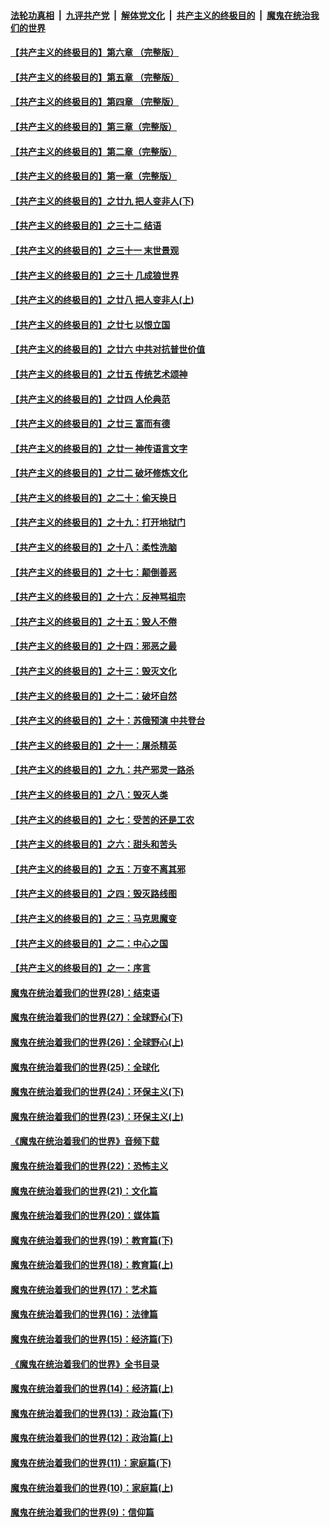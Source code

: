 ####  [法轮功真相](../../../../basic/blob/master/README.md?t=05091901) &nbsp;|&nbsp; [九评共产党](../../../../9ping.md/blob/master/README.md?t=05091901) &nbsp;|&nbsp; [解体党文化](../../../../jtdwh.md/blob/master/README.md?t=05091901)  &nbsp;|&nbsp; [共产主义的终极目的](../../../../gczydzjmd.md/blob/master/README.md?t=05091901) &nbsp;|&nbsp; [魔鬼在统治我们的世界](../../../../mgztzwmdsj.md/blob/master/README.md?t=05091901) 

#### [【共产主义的终极目的】第六章 （完整版）](../pages/nsc422/n11428913.md?t=05091901) 

#### [【共产主义的终极目的】第五章 （完整版）](../pages/nsc422/n11428912.md?t=05091901) 

#### [【共产主义的终极目的】第四章 （完整版）](../pages/nsc422/n11428907.md?t=05091901) 

#### [【共产主义的终极目的】第三章（完整版）](../pages/nsc422/n11428848.md?t=05091901) 

#### [【共产主义的终极目的】第二章（完整版）](../pages/nsc422/n11428831.md?t=05091901) 

#### [【共产主义的终极目的】第一章（完整版）](../pages/nsc422/n11417651.md?t=05091901) 

#### [【共产主义的终极目的】之廿九 把人变非人(下)](../pages/nsc422/n11344140.md?t=05091901) 

#### [【共产主义的终极目的】之三十二 结语](../pages/nsc422/n11360535.md?t=05091901) 

#### [【共产主义的终极目的】之三十一 末世景观](../pages/nsc422/n11351129.md?t=05091901) 

#### [【共产主义的终极目的】之三十 几成狼世界](../pages/nsc422/n11348280.md?t=05091901) 

#### [【共产主义的终极目的】之廿八 把人变非人(上)](../pages/nsc422/n11340492.md?t=05091901) 

#### [【共产主义的终极目的】之廿七 以恨立国](../pages/nsc422/n11336944.md?t=05091901) 

#### [【共产主义的终极目的】之廿六 中共对抗普世价值](../pages/nsc422/n11324785.md?t=05091901) 

#### [【共产主义的终极目的】之廿五 传统艺术颂神](../pages/nsc422/n11296396.md?t=05091901) 

#### [【共产主义的终极目的】之廿四 人伦典范](../pages/nsc422/n11296397.md?t=05091901) 

#### [【共产主义的终极目的】之廿三 富而有德](../pages/nsc422/n11283598.md?t=05091901) 

#### [【共产主义的终极目的】之廿一 神传语言文字](../pages/nsc422/n11263265.md?t=05091901) 

#### [【共产主义的终极目的】之廿二 破坏修炼文化](../pages/nsc422/n11245728.md?t=05091901) 

#### [【共产主义的终极目的】之二十：偷天换日](../pages/nsc422/n11238846.md?t=05091901) 

#### [【共产主义的终极目的】之十九：打开地狱门](../pages/nsc422/n11206376.md?t=05091901) 

#### [【共产主义的终极目的】之十八：柔性洗脑](../pages/nsc422/n11199994.md?t=05091901) 

#### [【共产主义的终极目的】之十七：颠倒善恶](../pages/nsc422/n11179782.md?t=05091901) 

#### [【共产主义的终极目的】之十六：反神骂祖宗](../pages/nsc422/n11166798.md?t=05091901) 

#### [【共产主义的终极目的】之十五：毁人不倦](../pages/nsc422/n11166792.md?t=05091901) 

#### [【共产主义的终极目的】之十四：邪恶之最](../pages/nsc422/n11150249.md?t=05091901) 

#### [【共产主义的终极目的】之十三：毁灭文化](../pages/nsc422/n11135227.md?t=05091901) 

#### [【共产主义的终极目的】之十二：破坏自然](../pages/nsc422/n11135214.md?t=05091901) 

#### [【共产主义的终极目的】之十：苏俄预演 中共登台](../pages/nsc422/n11118424.md?t=05091901) 

#### [【共产主义的终极目的】之十一：屠杀精英](../pages/nsc422/n11118442.md?t=05091901) 

#### [【共产主义的终极目的】之九：共产邪灵一路杀](../pages/nsc422/n11114139.md?t=05091901) 

#### [【共产主义的终极目的】之八：毁灭人类](../pages/nsc422/n11108503.md?t=05091901) 

#### [【共产主义的终极目的】之七：受苦的还是工农](../pages/nsc422/n11101809.md?t=05091901) 

#### [【共产主义的终极目的】之六：甜头和苦头](../pages/nsc422/n11096971.md?t=05091901) 

#### [【共产主义的终极目的】之五：万变不离其邪](../pages/nsc422/n11091285.md?t=05091901) 

#### [【共产主义的终极目的】之四：毁灭路线图](../pages/nsc422/n11086284.md?t=05091901) 

#### [【共产主义的终极目的】之三：马克思魔变](../pages/nsc422/n11061941.md?t=05091901) 

#### [【共产主义的终极目的】之二：中心之国](../pages/nsc422/n11047728.md?t=05091901) 

#### [【共产主义的终极目的】之一：序言](../pages/nsc422/n11086077.md?t=05091901) 

#### [魔鬼在统治着我们的世界(28)：结束语](../pages/nsc422/n10936246.md?t=05091901) 

#### [魔鬼在统治着我们的世界(27)：全球野心(下)](../pages/nsc422/n10928319.md?t=05091901) 

#### [魔鬼在统治着我们的世界(26)：全球野心(上)](../pages/nsc422/n10900318.md?t=05091901) 

#### [魔鬼在统治着我们的世界(25)：全球化](../pages/nsc422/n10788205.md?t=05091901) 

#### [魔鬼在统治着我们的世界(24)：环保主义(下)](../pages/nsc422/n10695307.md?t=05091901) 

#### [魔鬼在统治着我们的世界(23)：环保主义(上)](../pages/nsc422/n10688613.md?t=05091901) 

#### [《魔鬼在统治着我们的世界》音频下载](../pages/nsc422/n10635553.md?t=05091901) 

#### [魔鬼在统治着我们的世界(22)：恐怖主义](../pages/nsc422/n10614727.md?t=05091901) 

#### [魔鬼在统治着我们的世界(21)：文化篇](../pages/nsc422/n10597706.md?t=05091901) 

#### [魔鬼在统治着我们的世界(20)：媒体篇](../pages/nsc422/n10586579.md?t=05091901) 

#### [魔鬼在统治着我们的世界(19)：教育篇(下)](../pages/nsc422/n10564808.md?t=05091901) 

#### [魔鬼在统治着我们的世界(18)：教育篇(上)](../pages/nsc422/n10526970.md?t=05091901) 

#### [魔鬼在统治着我们的世界(17)：艺术篇](../pages/nsc422/n10499093.md?t=05091901) 

#### [魔鬼在统治着我们的世界(16)：法律篇](../pages/nsc422/n10485969.md?t=05091901) 

#### [魔鬼在统治着我们的世界(15)：经济篇(下)](../pages/nsc422/n10469975.md?t=05091901) 

#### [《魔鬼在统治着我们的世界》全书目录](../pages/nsc422/n10464261.md?t=05091901) 

#### [魔鬼在统治着我们的世界(14)：经济篇(上)](../pages/nsc422/n10457370.md?t=05091901) 

#### [魔鬼在统治着我们的世界(13)：政治篇(下)](../pages/nsc422/n10448270.md?t=05091901) 

#### [魔鬼在统治着我们的世界(12)：政治篇(上)](../pages/nsc422/n10444576.md?t=05091901) 

#### [魔鬼在统治着我们的世界(11)：家庭篇(下)](../pages/nsc422/n10440961.md?t=05091901) 

#### [魔鬼在统治着我们的世界(10)：家庭篇(上)](../pages/nsc422/n10435448.md?t=05091901) 

#### [魔鬼在统治着我们的世界(9)：信仰篇](../pages/nsc422/n10432159.md?t=05091901) 

